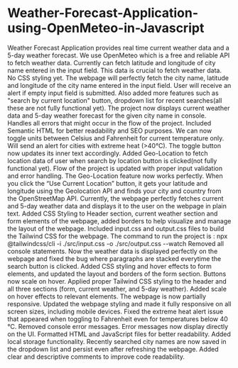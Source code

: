 # Weather-Forecast-Application-using-OpenMeteo-in-Javascript
Weather Forecast Application provides real time current weather data and a 5-day weather forecast.
We use OpenMeteo which is a free and reliable API to fetch weather data. Currently can fetch latitude and longitude of city name entered in the input field. This data is crucial to fetch weather data. No CSS styling yet.
The webpage will perfectly fetch the city name, latitude and longitude of the city name entered in the input field. User will receive an alert if empty input field is submitted. Also added more features such as "search by current location" button, dropdown list for recent searches(all these are not fully functional yet).
The project now displays current weather data and 5-day weather forecast for the given city name in console. Handles all errors that might occur in the flow of the project.
Included Semantic HTML for better readability and SEO purposes.
We can now toggle units between Celsius and Fahrenheit for current temperature only. Will send an alert for cities with extreme heat (>40°C).
The toggle button now updates its inner text accordingly.
Added Geo-Location to fetch location data of user when search by location button is clicked(not fully functional yet). Flow of the project is updated with proper input validation and error handling.
The Geo-Location feature now works perfectly. When you click the “Use Current Location” button, it gets your latitude and longitude using the Geolocation API and finds your city and country from the OpenStreetMap API.
Currently, the webpage perfectly fetches current and 5-day weather data and displays it to the user on the webpage in plain text.
Added CSS Styling to Header section, current weather section and form elements of the webpage, added borders to help visualize and manage the layout of the webpage.
Included input.css and output.css files to build the Tailwind CSS for the webpage. The command to run the project is :
npx @tailwindcss/cli -i ./src/input.css -o ./src/output.css --watch
Removed all console statements. Now the weather data is displayed perfectly on the webpage and fixed the bug where paragraphs are stacked everytime the search button is clicked.
Added CSS styling and hover effects to form elements, and updated the layout and borders of the form section. Buttons now scale on hover.
Applied proper Tailwind CSS styling to the header and all three sections (form, current weather, and 5-day weather). Added scale on hover effects to relevant elements. The webpage is now partially responsive.
Updated the webpage styling and made it fully responsive on all screen sizes, including mobile devices. Fixed the extreme heat alert issue that appeared when toggling to Fahrenheit even for temperatures below 40 °C. Removed console error messages. Error messages now display directly on the UI.
Formatted HTML and JavaScript files for better readability. Added local storage functionality. Recently searched city names are now saved in the dropdown list and persist even after refreshing the webpage.
Added clear and descriptive comments to improve code readability.
